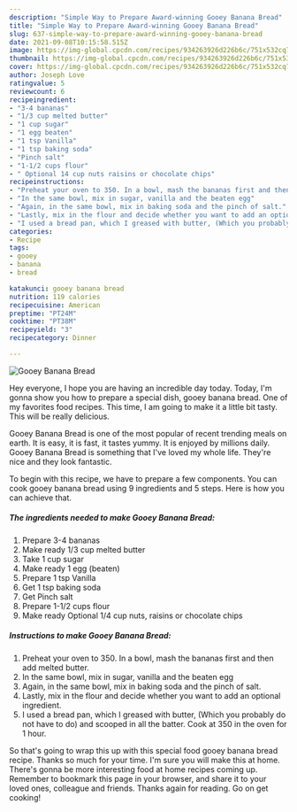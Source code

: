 ```yaml
---
description: "Simple Way to Prepare Award-winning Gooey Banana Bread"
title: "Simple Way to Prepare Award-winning Gooey Banana Bread"
slug: 637-simple-way-to-prepare-award-winning-gooey-banana-bread
date: 2021-09-08T10:15:58.515Z
image: https://img-global.cpcdn.com/recipes/934263926d226b6c/751x532cq70/gooey-banana-bread-recipe-main-photo.jpg
thumbnail: https://img-global.cpcdn.com/recipes/934263926d226b6c/751x532cq70/gooey-banana-bread-recipe-main-photo.jpg
cover: https://img-global.cpcdn.com/recipes/934263926d226b6c/751x532cq70/gooey-banana-bread-recipe-main-photo.jpg
author: Joseph Love
ratingvalue: 5
reviewcount: 6
recipeingredient:
- "3-4 bananas"
- "1/3 cup melted butter"
- "1 cup sugar"
- "1 egg beaten"
- "1 tsp Vanilla"
- "1 tsp baking soda"
- "Pinch salt"
- "1-1/2 cups flour"
- " Optional 14 cup nuts raisins or chocolate chips"
recipeinstructions:
- "Preheat your oven to 350. In a bowl, mash the bananas first and then add melted butter."
- "In the same bowl, mix in sugar, vanilla and the beaten egg"
- "Again, in the same bowl, mix in baking soda and the pinch of salt."
- "Lastly, mix in the flour and decide whether you want to add an optional ingredient."
- "I used a bread pan, which I greased with butter, (Which you probably do not have to do) and scooped in all the batter. Cook at 350 in the oven for 1 hour."
categories:
- Recipe
tags:
- gooey
- banana
- bread

katakunci: gooey banana bread 
nutrition: 119 calories
recipecuisine: American
preptime: "PT24M"
cooktime: "PT38M"
recipeyield: "3"
recipecategory: Dinner

---
```



![Gooey Banana Bread](https://img-global.cpcdn.com/recipes/934263926d226b6c/751x532cq70/gooey-banana-bread-recipe-main-photo.jpg)

Hey everyone, I hope you are having an incredible day today. Today, I'm gonna show you how to prepare a special dish, gooey banana bread. One of my favorites food recipes. This time, I am going to make it a little bit tasty. This will be really delicious.

Gooey Banana Bread is one of the most popular of recent trending meals on earth. It is easy, it is fast, it tastes yummy. It is enjoyed by millions daily. Gooey Banana Bread is something that I've loved my whole life. They're nice and they look fantastic.




To begin with this recipe, we have to prepare a few components. You can cook gooey banana bread using 9 ingredients and 5 steps. Here is how you can achieve that.

<!--inarticleads1-->

##### The ingredients needed to make Gooey Banana Bread:

1. Prepare 3-4 bananas
1. Make ready 1/3 cup melted butter
1. Take 1 cup sugar
1. Make ready 1 egg (beaten)
1. Prepare 1 tsp Vanilla
1. Get 1 tsp baking soda
1. Get Pinch salt
1. Prepare 1-1/2 cups flour
1. Make ready  Optional 1/4 cup nuts, raisins or chocolate chips




<!--inarticleads2-->

##### Instructions to make Gooey Banana Bread:

1. Preheat your oven to 350. In a bowl, mash the bananas first and then add melted butter.
1. In the same bowl, mix in sugar, vanilla and the beaten egg
1. Again, in the same bowl, mix in baking soda and the pinch of salt.
1. Lastly, mix in the flour and decide whether you want to add an optional ingredient.
1. I used a bread pan, which I greased with butter, (Which you probably do not have to do) and scooped in all the batter. Cook at 350 in the oven for 1 hour.




So that's going to wrap this up with this special food gooey banana bread recipe. Thanks so much for your time. I'm sure you will make this at home. There's gonna be more interesting food at home recipes coming up. Remember to bookmark this page in your browser, and share it to your loved ones, colleague and friends. Thanks again for reading. Go on get cooking!
